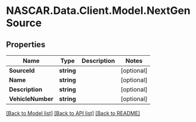 # NASCAR.Data.Client.Model.NextGenSource
## Properties

Name | Type | Description | Notes
------------ | ------------- | ------------- | -------------
**SourceId** | **string** |  | [optional] 
**Name** | **string** |  | [optional] 
**Description** | **string** |  | [optional] 
**VehicleNumber** | **string** |  | [optional] 

[[Back to Model list]](../README.md#documentation-for-models) [[Back to API list]](../README.md#documentation-for-api-endpoints) [[Back to README]](../README.md)

